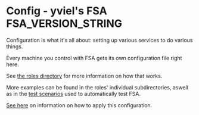 # Config - yviel's FSA FSA_VERSION_STRING
Configuration is what it's all about: setting up various services to do various things.

Every machine you control with FSA gets its own configuration file right here.

See [the roles directory](../roles/) for more information on how that works.

More examples can be found in the roles' individual subdirectories, aswell as in the [test scenarios](../molecule/) used to automatically test FSA.

[See here](../docs/FSA_CMD.md) on information on how to apply this configuration.
